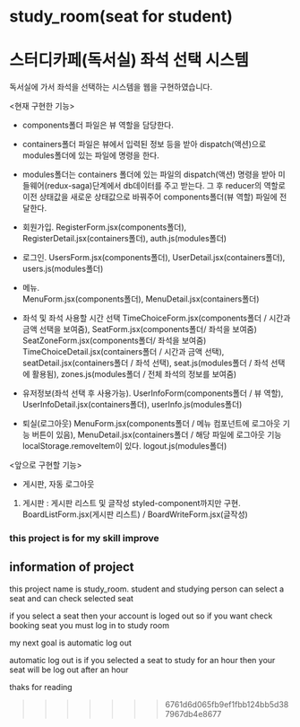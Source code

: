 # study_room(seat for student)
# 스터디카페(독서실) 좌석 선택 시스템
독서실에 가서 좌석을 선택하는 시스템을 웹을 구현하였습니다.

<현재 구현한 기능>
- components폴더 파일은 뷰 역할을 담당한다.
- containers폴더 파일은 뷰에서 입력된 정보 등을 받아 dispatch(액션)으로 modules폴더에 있는 파일에 명령을 한다.
- modules폴더는 containers 폴더에 있는 파일의 dispatch(액션) 명령을 받아 미들웨어(redux-saga)단계에서 db데이터를 주고 받는다. 
  그 후 reducer의 역할로 이전 상태값을 새로운 상태값으로 바꿔주어 components폴더(뷰 역할) 파일에 전달한다. 

- 회원가입. 
  RegisterForm.jsx(components폴더), RegisterDetail.jsx(containers폴더), auth.js(modules폴더)  

- 로그인.
  UsersForm.jsx(components폴더), UserDetail.jsx(containers폴더), users.js(modules폴더)

- 메뉴.  
  MenuForm.jsx(components폴더), MenuDetail.jsx(containers폴더) 

- 좌석 및 좌석 사용할 시간 선택 
  TimeChoiceForm.jsx(components폴더 / 시간과 금액 선택을 보여줌), SeatForm.jsx(components폴더/ 좌석을 보여줌) SeatZoneForm.jsx(components폴더/ 좌석을 보여줌)
  TimeChoiceDetail.jsx(containers폴더 / 시간과 금액 선택), seatDetail.jsx(containers폴더 / 좌석 선택), seat.js(modules폴더 / 좌석 선택에 활용됨), 
  zones.js(modules폴더 / 전체 좌석의 정보를 보여줌) 

- 유저정보(좌석 선택 후 사용가능).
  UserInfoForm(components폴더 / 뷰 역할), UserInfoDetail.jsx(containers폴더), userInfo.js(modules폴더) 

- 퇴실(로그아웃)
  MenuForm.jsx(components폴더 / 메뉴 컴포넌트에 로그아웃 기능 버튼이 있음), MenuDetail.jsx(containers폴더 / 해당 파일에 로그아웃 기능  localStorage.removeItem이 있다.
  logout.js(modules폴더)

<앞으로 구현할 기능>
- 게시판, 자동 로그아웃
1. 게시판
: 게시판 리스트 및 글작성 styled-component까지만 구현. BoardListForm.jsx(게시판 리스트) / BoardWriteForm.jsx(글작성)

### this project is for my skill improve

## information of project
this project name is study_room.
student and studying person can select a seat and can check selected seat
 
if you select a seat then your account is loged out so if you want check booking seat 
you must log in to study room 

my next goal is automatic log out 

automatic log out is if you selected a seat to study for an hour then your seat will be log out after an hour   

thaks for reading



>>>>>>> 6761d6d065fb9ef1fbb124bb5d387967db4e8677


